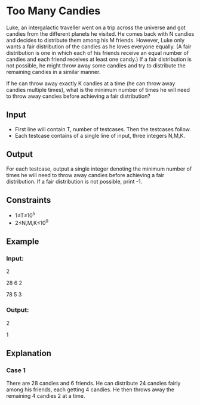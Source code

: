 # Too Many Candies

Luke, an intergalactic traveller went on a trip across the universe and got candies from the different planets he visited. 
He comes back with N candies and decides to distribute them among his M friends. 
However, Luke only wants a fair distribution of the candies as he loves everyone equally. 
(A fair distribution is one in which each of his friends receive an equal number of candies and each friend receives at least one candy.) 
If a fair distribution is not possible, he might throw away some candies and try to distribute the remaining candies in a similar manner.

If he can throw away exactly K candies at a time (he can throw away candies multiple times), what is the minimum number of times 
he will need to throw away candies before achieving a fair distribution?

## Input

- First line will contain T, number of testcases. Then the testcases follow.
- Each testcase contains of a single line of input, three integers N,M,K.

## Output

For each testcase, output a single integer denoting the minimum number of times he will need 
to throw away candies before achieving a fair distribution. If a fair distribution is not possible, print -1.

## Constraints

- 1≤T≤10<sup>5</sup>
- 2≤N,M,K≤10<sup>9</sup>

## Example

### Input:

2

28 6 2

78 5 3

### Output:

2

1

## Explanation

### Case 1

There are 28 candies and 6 friends. He can distribute 24 candies fairly among his friends, each getting 4 candies. 
He then throws away the remaining 4 candies 2 at a time.
